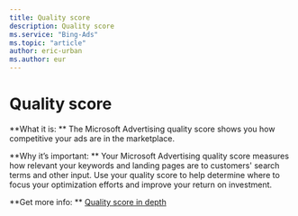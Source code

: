 ```yaml
---
title: Quality score
description: Quality score
ms.service: "Bing-Ads"
ms.topic: "article"
author: eric-urban
ms.author: eur
---
```


# Quality score

**What it is: **  The Microsoft Advertising quality score shows you how competitive your ads are in the marketplace.

**Why it’s important: **  Your Microsoft Advertising quality score measures how relevant your keywords and landing pages are to customers' search terms and other input. Use your quality score to help determine where to focus your   optimization efforts and improve your return on investment.

**Get more info:  **    [Quality score in depth](../hlp_BA_CONC_AboutQualityScore.md)



